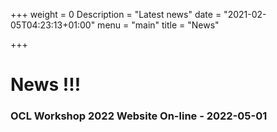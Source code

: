 +++
weight = 0
Description = "Latest news"
date = "2021-02-05T04:23:13+01:00"
menu = "main"
title = "News"

+++

# News !!!

### OCL Workshop 2022 Website On-line - 2022-05-01 


